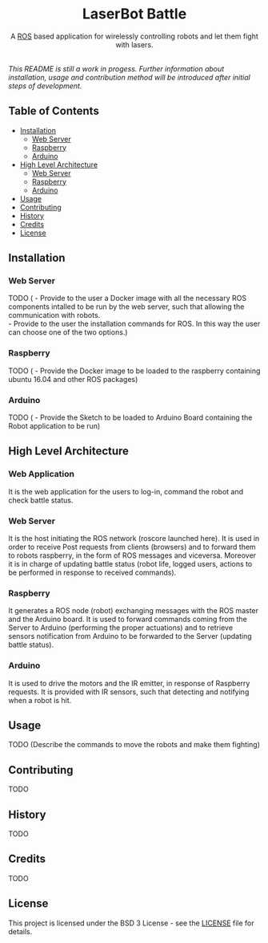 <h1 align="center">LaserBot Battle</h1>

<div align="center">
  <strong></strong>
</div>
<div align="center">
  A <a href="http://www.ros.org">ROS</a> based application for wirelessly controlling robots and let them fight with lasers.
</div>

<br />


*This README is still a work in progess.*
*Further information about installation, usage and contribution method will be introduced after initial steps of development.*

## Table of Contents
- [Installation](#installation)
    - [Web Server](#web-server)
    - [Raspberry](#raspberry)
    - [Arduino](#arduino)
- [High Level Architecture](#high-level-architecture)
    - [Web Server](#web-server)
    - [Raspberry](#raspberry)
    - [Arduino](#arduino)
- [Usage](#usage)
- [Contributing](#contributing)
- [History](#history)
- [Credits](#credits)
- [License](#license)


## Installation

  ### Web Server
  TODO (  - Provide to the user a Docker image with all the necessary ROS components intalled to be run by the web server, such that allowing the communication with robots.  
          - Provide to the user the installation commands for ROS.
          In this way the user can choose one of the two options.)

  ### Raspberry 
  TODO (  - Provide the Docker image to be loaded to the raspberry containing ubuntu 16.04 and other ROS packages)

  ### Arduino 
  TODO (  - Provide the Sketch to be loaded to Arduino Board containing the Robot application to be run)

## High Level Architecture

  ### Web Application
  It is the web application for the users to log-in, command the robot and check battle status. 
  
  ### Web Server
  It is the host initiating the ROS network (roscore launched here). It is used in order to receive Post requests from clients (browsers) and to forward them to robots raspberry, in the form of ROS messages and viceversa. Moreover it is in charge of updating battle status (robot life, logged users, actions to be performed in response to received commands).

  ### Raspberry 
  It generates a ROS node (robot) exchanging messages with the ROS master and the Arduino board. It is used to forward commands coming from the Server to Arduino (performing the proper actuations) and to retrieve sensors notification from Arduino to be forwarded to the Server (updating battle status).

  ### Arduino 
  It is used to drive the motors and the IR emitter, in response of Raspberry requests. It is provided with IR sensors, such that detecting and notifying when a robot is hit.

## Usage

TODO (Describe the commands to move the robots and make them fighting)

## Contributing

TODO

## History

TODO

## Credits

TODO

## License

This project is licensed under the BSD 3 License - see the [LICENSE](LICENSE) file for details.
